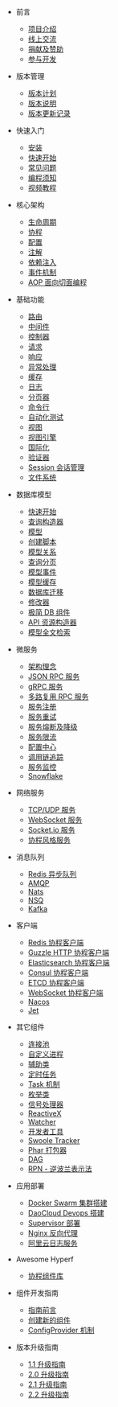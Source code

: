 * 前言

  * [项目介绍](zh-cn/README.md)
  * [线上交流](zh-cn/communication.md)
  * [捐献及赞助](zh-cn/donate.md)
  * [参与开发](zh-cn/contribute.md)

* 版本管理

  * [版本计划](zh-cn/release-planning.md)
  * [版本说明](zh-cn/versions.md)
  * [版本更新记录](zh-cn/changelog.md)

* 快速入门

  * [安装](zh-cn/quick-start/install.md)
  * [快速开始](zh-cn/quick-start/overview.md)
  * [常见问题](zh-cn/quick-start/questions.md)
  * [编程须知](zh-cn/quick-start/important.md)
  * [视频教程](https://course.swoole-cloud.com/videos/5/new?from=hyperf.io)

* 核心架构

  * [生命周期](zh-cn/lifecycle.md)
  * [协程](zh-cn/coroutine.md)
  * [配置](zh-cn/config.md)
  * [注解](zh-cn/annotation.md)
  * [依赖注入](zh-cn/di.md)
  * [事件机制](zh-cn/event.md)
  * [AOP 面向切面编程](zh-cn/aop.md)

* 基础功能

  * [路由](zh-cn/router.md)
  * [中间件](zh-cn/middleware/middleware.md)
  * [控制器](zh-cn/controller.md)
  * [请求](zh-cn/request.md)
  * [响应](zh-cn/response.md)
  * [异常处理](zh-cn/exception-handler.md)
  * [缓存](zh-cn/cache.md)
  * [日志](zh-cn/logger.md)
  * [分页器](zh-cn/paginator.md)
  * [命令行](zh-cn/command.md)
  * [自动化测试](zh-cn/testing.md)
  * [视图](zh-cn/view.md)
  * [视图引擎](zh-cn/view-engine.md)
  * [国际化](zh-cn/translation.md)
  * [验证器](zh-cn/validation.md)
  * [Session 会话管理](zh-cn/session.md)
  * [文件系统](zh-cn/filesystem.md)

* 数据库模型

  * [快速开始](zh-cn/db/quick-start.md)
  * [查询构造器](zh-cn/db/querybuilder.md)
  * [模型](zh-cn/db/model.md)
  * [创建脚本](zh-cn/db/gen.md)
  * [模型关系](zh-cn/db/relationship.md)
  * [查询分页](zh-cn/db/paginator.md)
  * [模型事件](zh-cn/db/event.md)
  * [模型缓存](zh-cn/db/model-cache.md)
  * [数据库迁移](zh-cn/db/migration.md)
  * [修改器](zh-cn/db/mutators.md)
  * [极简 DB 组件](zh-cn/db/db.md)
  * [API 资源构造器](zh-cn/db/resource.md)
  * [模型全文检索](zh-cn/scout.md)

* 微服务

  * [架构理念](zh-cn/microservice.md)
  * [JSON RPC 服务](zh-cn/json-rpc.md)
  * [gRPC 服务](zh-cn/grpc.md)
  * [多路复用 RPC 服务](zh-cn/rpc-multiplex.md) 
  * [服务注册](zh-cn/service-register.md)
  * [服务重试](zh-cn/retry.md)
  * [服务熔断及降级](zh-cn/circuit-breaker.md)
  * [服务限流](zh-cn/rate-limit.md)
  * [配置中心](zh-cn/config-center.md)
  * [调用链追踪](zh-cn/tracer.md)
  * [服务监控](zh-cn/metric.md)
  * [Snowflake](zh-cn/snowflake.md)

* 网络服务

  * [TCP/UDP 服务](zh-cn/tcp-server.md)
  * [WebSocket 服务](zh-cn/websocket-server.md)
  * [Socket.io 服务](zh-cn/socketio-server.md)
  * [协程风格服务](zh-cn/coroutine-server.md)

* 消息队列

  * [Redis 异步队列](zh-cn/async-queue.md)
  * [AMQP](zh-cn/amqp.md)
  * [Nats](zh-cn/nats.md)
  * [NSQ](zh-cn/nsq.md)
  * [Kafka](zh-cn/kafka.md)

* 客户端

  * [Redis 协程客户端](zh-cn/redis.md)
  * [Guzzle HTTP 协程客户端](zh-cn/guzzle.md)
  * [Elasticsearch 协程客户端](zh-cn/elasticsearch.md)
  * [Consul 协程客户端](zh-cn/consul.md)
  * [ETCD 协程客户端](zh-cn/etcd.md)
  * [WebSocket 协程客户端](zh-cn/websocket-client.md)
  * [Nacos](zh-cn/nacos.md)
  * [Jet](zh-cn/jet.md)

* 其它组件

  * [连接池](zh-cn/pool.md)
  * [自定义进程](zh-cn/process.md)
  * [辅助类](zh-cn/utils.md)
  * [定时任务](zh-cn/crontab.md)
  * [Task 机制](zh-cn/task.md)
  * [枚举类](zh-cn/constants.md)
  * [信号处理器](zh-cn/signal.md)
  * [ReactiveX](zh-cn/reactive-x.md)
  * [Watcher](zh-cn/watcher.md)
  * [开发者工具](zh-cn/devtool.md)
  * [Swoole Tracker](zh-cn/swoole-tracker.md)
  * [Phar 打包器](zh-cn/phar.md)
  * [DAG](zh-cn/dag.md)
  * [RPN - 逆波兰表示法](zh-cn/rpn.md)

* 应用部署

  * [Docker Swarm 集群搭建](zh-cn/tutorial/docker-swarm.md)
  * [DaoCloud Devops 搭建](zh-cn/tutorial/daocloud.md)
  * [Supervisor 部署](zh-cn/tutorial/supervisor.md)
  * [Nginx 反向代理](zh-cn/tutorial/nginx.md)
  * [阿里云日志服务](zh-cn/tutorial/aliyun-logger.md)

* Awesome Hyperf

  * [协程组件库](zh-cn/awesome-components.md)

* 组件开发指南

  * [指南前言](zh-cn/component-guide/intro.md)
  * [创建新的组件](zh-cn/component-guide/create.md)
  * [ConfigProvider 机制](zh-cn/component-guide/configprovider.md)

* 版本升级指南

  * [1.1 升级指南](zh-cn/upgrade/1.1.md)
  * [2.0 升级指南](zh-cn/upgrade/2.0.md)
  * [2.1 升级指南](zh-cn/upgrade/2.1.md)
  * [2.2 升级指南](zh-cn/upgrade/2.2.md)
